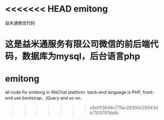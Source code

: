 <<<<<<< HEAD
emitong
=======

益米通微信代码

这是益米通服务有限公司微信的前后端代码，数据库为mysql，后台语言php
=======
# emitong
all code for emitong in WeChat platform. back-end language is PHP, front-end use bootstrap、jQuery and so on. 
>>>>>>> a5ef1f3646c77fac28300c29343db7103797da8c
